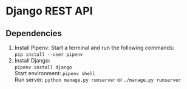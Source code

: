# Django REST API

## Dependencies
1. Install Pipenv: Start a terminal and run the following commands:  
```pip install --user pipenv```  
2. Install Django:  
```pipenv install django```  
Start environment:  ```pipenv shell```  
Run server: ```python manage.py runserver``` or ```./manage.py runserver```
